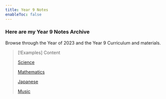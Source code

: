 ```yaml
---
title: Year 9 Notes
enableToc: false
---
```


### Here are my Year 9 Notes Archive
Browse through the Year of 2023 and the Year 9 Curriculum and materials.

> [!Examples] Content
> 
> [Science](notes/year9/science-content.md)
> 
> [Mathematics](notes/year9/math/mathematics)
> 
> [Japanese](notes/year9/japanese/japanese)
> 
> [Music](notes/year9/music/music)




